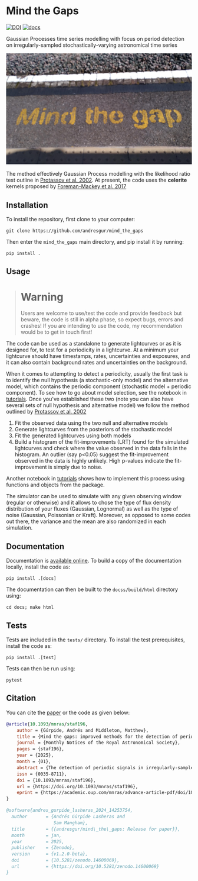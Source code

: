 # Mind the Gaps

[![DOI](https://zenodo.org/badge/727285474.svg)](https://doi.org/10.5281/zenodo.14600069) [![docs](https://img.shields.io/github/actions/workflow/status/andresgur/mind_the_gaps/ci.yml?label=docs)](https://andresgur.github.io/mind_the_gaps/index.html)


Gaussian Processes time series modelling with focus on period detection on irregularly-sampled stochastically-varying astronomical time series

![Mind The Gaps](docs/mind_the_gaps.jpg)

The method effectively Gaussian Process modelling with the likelihood ratio test outline in [Protassov et al. 2002](https://ui.adsabs.harvard.edu/abs/2002ApJ...571..545P/abstract). At present, the code uses the **celerite** kernels proposed by [Foreman-Mackey et al. 2017](https://iopscience.iop.org/article/10.3847/1538-3881/aa9332)


## Installation
To install the repository, first clone to your computer:
```shell
git clone https://github.com/andresgur/mind_the_gaps
```

Then enter the `mind_the_gaps` main directory, and pip install it by running:
```
pip install .
```

## Usage

> # Warning
> Users are welcome to use/test the code and provide feedback but beware, the code is still in alpha phase, so expect bugs, errors and crashes! If you are intending to use the code, my recommendation would be to get in touch first!


The code can be used as a standalone to generate lightcurves or as it is designed for, to test for a periodicity in a lightcurve. At a minimum your lightcurve should have timestamps, rates, uncertainties and exposures, and it can also contain background rates and uncertainties on the background.

When it comes to attempting to detect a periodicity, 
usually the first task is to identify the null hypothesis (a stochastic-only model) and the alternative model, 
which contains the periodic component (stochastic model + periodic component). 
To see how to go about model selection, see the notebook in [tutorials](docs/notebooks/). 
Once you've established these two (note you can also have several sets of null hypothesis and alternative model) we follow the method outlined by [Protassov et al. 2002](https://ui.adsabs.harvard.edu/abs/2002ApJ...571..545P/abstract)

1. Fit the observed data using the two null and alternative models
2. Generate lightcurves from the posteriors of the stochastic model
3. Fit the generated lightcurves using both models
4. Build a histogram of the fit-improvements (LRT) found for the simulated lightcurves and check where the value observed in the data falls in the histogram. An outlier (say p<0.05) suggest the fit-improvement observed in the data is highly unlikely. High p-values indicate the fit-improvement is simply due to noise.

Another notebook in [tutorials](docs/notebooks/) shows how to implement this process using functions and objects from the package.

The simulator can be used to simulate with any given observing window (regular or otherwise) and it allows to chose the type of flux density distribution of your fluxes (Gaussian, Lognormal) as well as the type of noise (Gaussian, Poissonian or Kraft). Moreover, as opposed to some codes out there, the variance and the mean are also randomized in each simulation.

## Documentation
Documentation is [available online](https://andresgur.github.io/mind_the_gaps/).
To build a copy of the documentation locally, install the code as:
```shell
pip install .[docs]
```
The documentation can then be built to the `docss/build/html` directory using:
```shell
cd docs; make html
```


## Tests
Tests are included in the `tests/` directory. 
To install the test prerequisites, install the code as:
```shell
pip install .[test]
```
Tests can then be run using:
```shell
pytest
```

## Citation

You can cite the [paper](https://academic.oup.com/mnras/advance-article/doi/10.1093/mnras/staf196/7994434) or the code as given below:

```bibtex
@article{10.1093/mnras/staf196,
    author = {Gúrpide, Andrés and Middleton, Matthew},
    title = {Mind the gaps: improved methods for the detection of periodicities in unevenly-sampled data},
    journal = {Monthly Notices of the Royal Astronomical Society},
    pages = {staf196},
    year = {2025},
    month = {01},
    abstract = {The detection of periodic signals in irregularly-sampled time series is a problem commonly encountered in astronomy. Traditional tools used for periodic searches, such as the periodogram, have poorly defined statistical properties under irregular sampling, which complicate inferring the underlying aperiodic variability used for hypothesis testing. The problem is exacerbated in the presence of stochastic variability, which can be easily mistaken by genuine periodic behaviour, particularly in the case of poorly sampled lightcurves. Here we present a method based on Gaussian Processes (GPs) modelling for period searches and characterization, specifically developed to overcome these problems. We argue that in cases of irregularly-sampled time series, GPs offer an appealing alternative to traditional periodograms, because the known distribution of the data (correlated Gaussian) allows a well-defined likelihood to be constructed. We exploit this property and draw from existing statistical methods to perform traditional likelihood ratio tests for an additional, (quasi-)periodic component, using the aperiodic variability inferred from the data as the null hypothesis. Inferring the noise from the data allows the method to be fully generalizable, with the only condition that the data can be described as a Gaussian process. We demonstrate the method by applying it to a variety of objects showing varying levels of noise and data quality. Limitations of the method are discussed and a package implementing the proposed methodology is made publicly available.},
    issn = {0035-8711},
    doi = {10.1093/mnras/staf196},
    url = {https://doi.org/10.1093/mnras/staf196},
    eprint = {https://academic.oup.com/mnras/advance-article-pdf/doi/10.1093/mnras/staf196/61722589/staf196.pdf},
}
```

```bibtex
@software{andres_gurpide_lasheras_2024_14253754,
  author       = {Andrés Gúrpide Lasheras and
                  Sam Mangham},
  title        = {{andresgur/mind\_the\_gaps: Release for paper}},
  month        = jan,
  year         = 2025,
  publisher    = {Zenodo},
  version      = {v1.2.0-beta},
  doi          = {10.5281/zenodo.14600069},
  url          = {https://doi.org/10.5281/zenodo.14600069}
}
```
